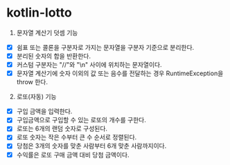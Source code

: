 # kotlin-lotto
1. 문자열 계산기 덧셈 기능
- [x] 쉼표 또는 콜론을 구분자로 가지는 문자열을 구분자 기준으로 분리한다.
- [x] 분리된 숫자의 합을 반환한다.
- [x] 커스텀 구분자는 "//"와 "\n" 사이에 위치하는 문자열이다.
- [x] 문자열 계산기에 숫자 이외의 값 또는 음수를 전달하는 경우 RuntimeException을 throw 한다.

2. 로또(자동) 기능
- [x] 구입 금액을 입력한다.
- [x] 구입금액으로 구입할 수 있는 로또의 개수를 구한다.
- [x] 로또는 6개의 랜덤 숫자로 구성된다.
- [x] 로또 숫자는 작은 수부터 큰 수 순서로 정렬된다.
- [x] 당첨은 3개의 숫자를 맞춘 사람부터 6개 맞춘 사람까지이다.
- [x] 수익률은 로또 구매 금액 대비 당첨 금액이다.